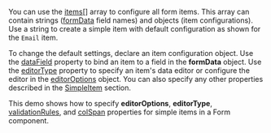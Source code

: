 You can use the [items[]](/Documentation/ApiReference/UI_Components/dxForm/Configuration/#items) array to configure all form items. This array can contain strings ([formData](/Documentation/ApiReference/UI_Components/dxForm/Configuration/#formData) field names) and objects (item configurations). Use a string to create a simple item with default configuration as shown for the `Email` item. 

To change the default settings, declare an item configuration object. Use the [dataField](/Documentation/ApiReference/UI_Components/dxForm/Item_Types/SimpleItem/#dataField) property to bind an item to a field in the **formData** object. Use the [editorType](/Documentation/ApiReference/UI_Components/dxForm/Item_Types/SimpleItem/#editorType) property to specify an item's data editor or configure the editor in the [editorOptions](/Documentation/ApiReference/UI_Components/dxForm/Item_Types/SimpleItem/#editorOptions) object. You can also specify any other properties described in the [SimpleItem](/Documentation/ApiReference/UI_Components/dxForm/Item_Types/SimpleItem/) section.

This demo shows how to specify **editorOptions**, **editorType**, [validationRules](/Documentation/ApiReference/UI_Components/dxForm/Item_Types/SimpleItem/#validationRules), and [colSpan](/Documentation/ApiReference/UI_Components/dxForm/Item_Types/SimpleItem/#colSpan) properties for simple items in a Form component.
